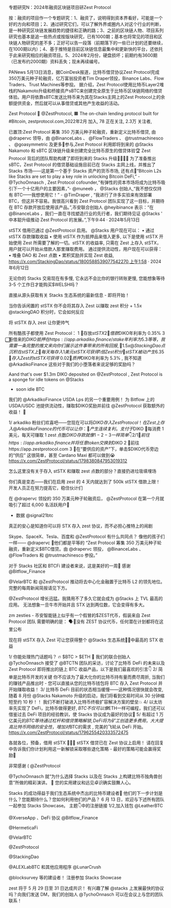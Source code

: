 专题研究N：2024年融资区块链项目研Zest Protocol 


按：融资的项目作一个专题研究：1、融资了，说明得到资本界看好，可能是一个好的方向和项目；2、通过研究它们，可以了解外界或圈内人对这个行业的判断，是一种研究区块链发展趋势的捷径和正确的路；3、之前的区块链人物、项目系列研究也基本是追一些热点或按版块研究，已有1000期；基本也将常见的项目和区块链人物研究的差不多；正好可以告一段落（前期落下的一些已计划的还要继续，在1000期以内）；4、基于推特是目前区块链信息最集中和更新快的平台，还依托于此来研究相应的融资项目。5、2024年2月份，硬盘损坏；前期约有3600期（已发布约2000期）资料丢失；现未再续编号。

PANews 5月13日消息，据CoinDesk报道，比特币借贷协议Zest Protocol完成350万美元种子轮融资，亿万富翁投资者Tim Draper领投，Binance Labs、Flow Traders、Trust Machines等参投。
据介绍，Zest Protocol使用比特币Layer2堆栈的Nakamoto升级和桥接资产sBTC来创建完全原生于比特币区块链网络的借贷体验。用户将依靠sBTC发送比特币来为其在Stacks主网上的Zest Protocol上的余额提供资金，然后就可以从事借贷或其他产生收益的活动。

Zest Protocol 🍊
@ZestProtocol,
🟧 The on-chain lending protocol built for #Bitcoin,
zestprotocol.com,2022年2月 加入,
78 正在关注,
2.3万 关注者,


已置顶:Zest Protocol 筹集 350 万美元种子轮融资，重新定义比特币借贷,
由
@drapervc
领导，由
@BinanceLabs
 、 
@FlowTraders
 、 
@trustmachinesco
 、 
@goasymmetric
及更多🤝参与,Zest Protocol 利用即将到来的
@Stacks
 Nakamoto 和 sBTC 区块链升级来创建完全比特币原生的借贷体验🏆
Zest Protocol 背后的团队帮助构建了即将到来的 Stacks 升级👨‍👩‍👧‍👦
为了准备推出 sBTC，Zest Protocol 的借贷基础设施目前已在 Stacks 主网上线，并推出了 Stacks 市场——这是第一个基于 Stacks 资产的货币市场,
还有点👀“Bitcoin L2s like Stacks are set to play a key role in unlocking Bitcoin DeFi,” - 
@TychoOnnasch
, Zest Protocol cofounder,“有弹性的资本市场将成为比特币吸引下一个十亿用户的主要因素，”- 
@muneeb
 ， 
@Stacks
创始人,“我不想仅仅持有 BTC——我想使用它！” - 
@TimDraper
,
“我进行了许多实验来有效部署 BTC，但这并不容易。我很高兴看到 Zest Protocol 团队实现了这一目标，并期待在 BTC 存款开放后使用该产品。”,币安联合创始人
@heyibinance
表示：“在
@BinanceLabs
 ，我们一直在寻找塑造行业的先行者，我们期待见证
@Stacks
 ' 中本聪升级推动 Zest Protocol 的发展。”,下午9:44 · 2024年5月13日

stSTX 借用已通过
@ZestProtocol
启用。
@Stacks
用户现在可以：
• 通过 stSTX 存款赚取收益
• 使用 stSTX 作为抵押品来借入更多,
以下是使用 stSTX 开始使用 Zest 所需要了解的一切。stSTX 的收益率,
只需在 Zest 上存入 stSTX，用户就可以开始从借款人那里赚取费用。
通过提供流动性，用户现在可以获得：
• 堆叠 DAO 和 Zest 点数
• 累积奖励并实现 Zest 收益,
https://x.com/StackingDao/status/1800588539077542270,上午1:58 · 2024年6月12日

无论你的 Stacks 交易现在有多慢,
它永远不会比你的银行转账更慢,
您能想象等待 3-5 个工作日才能购买$WELSH吗？

直接从源头获取有关 Stacks 生态系统的最新信息 - 即将开始！

当你告诉闲置的 stSTX 你不会将其存入 Zest 以赚取 zest 积分 + 1.5x 
@stackingDAO
积分时，它会如何反应

将 stSTX 存入 zest 让你更帅气

所有酷孩子都使用 Zest Protocol：
1 ⃣存放$stSTX
2 ⃣借款$DIKO年利率为 0.35%
3 ⃣将借来的$DIKO抵押在https://app.arkadiko.finance/stake年利率为 5.3%
等等，我需要一条完整的推文来向你们展示这件事带来的所有回报,
🍊 1.5x 
@StackingDao
点沉积在stSTX上
🍊每天每存入 1 美元 stSTX 可获得 1 倍 Zest 积分
🍊 stSTX 被动产生 6.35% APY
🍊存入 Zest 的 stSTX 可获得 ~0.02% APY
🍊质押$DIKO年利率为 5.3%
,
我不知道
@ArkadikoFinance
这些对于我们的小堕落者来说足够的奖励吗？

Aand that's over $1.3m DIKO deposited on 
@ZestProtocol
 ,
Zest Protocol is a sponge for idle tokens on 
@Stacks
 - soon idle BTC

我们的
@ArkadikoFinance
 USDA Lps 的另一个重要用例！
为 Bitflow 上的 USDA/USDC 池提供流动性，赚取$DIKO奖励并前往
@ZestProtocol
获取额外的收益！ 🍊

1/ arkadiko 粉丝们欢喜吧——您现在可以将$DIKO存入 Zest Protocol！
在 Zest 上存入
@ArkadikoFinance
的代币可以让你：
🍊产生连续复利，支付于$DIKO
🍊每消费 1​​ 美元，每天可赚取 1 zest 点数$DIKO
存款就像 1-2-3 一样简单👇
2/
1 ⃣前往https://app.arkadiko.finance并将任意 token 交换到$DIKO
2 ⃣前往https://app.zestprotocol.com
3 ⃣在“要供应的资产”下，单击$DIKO代币旁边的“供应”
这很简单，甚至 Cardano Maxi 都可以做到😭
https://x.com/ZestProtocol/status/1798380847953019312

怎么这里没有关于存入 stSTX 和赚取 zest 点数的部分？直接扔进垃圾填埋场

你们真是变态——我们在启用 zest 的 4 天内就达到了 500k stSTX 借款上限！
开发人员正在努力提高它，稳住伙计们

在
@drapervc
领投的 350 万美元种子轮融资后， 
@ZestProtocol
在第一个月就吸引了超过 6,000 名活跃用户🧡
- 数据
@signal21btc

真正的安心是知道你可以将 STX 存入 zest 协议，而不必担心推特上的闹剧

Skype、SpaceX、Tesla、百度和
@ZestProtocol
有什么共同点？
像他的孩子们一样—— 
@drapervc
 🫶他们都是平等的
“Zest Protocol 筹集 350 万美元种子轮融资，重新定义$BTC借贷。由
@drapervc
领投， 
@BinanceLabs
 、 
@FlowTraders
和
@trustmachinesco
参投。”

对于 Stacks 社区和 BTCFi 建设者来说，这是美好的一周🧡
感谢
@Bitflow_Finance
 
@VelarBTC
和
@ZestProtocol
推动将去中心化金融置于比特币 L2 的领先地位。
完整的每周新闻简报请见下方。

@ZestProtocol
增长迅猛。我猜用不了多久它就会成为
@Stacks
上 TVL 最高的应用。
无法想象一旦牛市开始并且 STX 达到两位数，它会变得有多大。

zm zesties - 币安智能链上似乎有一个假冒的$ZEST代币，假装来自 Zest Protocol 团队
需要明确的是： 🗣️📢没有 ZEST 协议代币，任何潜在计划都将在这里公布

现在将 stSTX 存入 Zest 可让您获得整个
@Stacks
生态系统🫡💪中最高的 STX 收益

1/ 你能处理热门话题吗？ 🔥
$BTC > $ETH 🥵
我们的联合创始人
@TychoOnnasch
接受了
@BTCTN
团队的采访，讨论了比特币 DeFi 的未来以及 Zest Protocol 即将推出的链上 BTC 收益产品，以下是我们最喜欢的引言👇
2/ 简单是比特币开发的关键
你不应该为了最大化你的比特币持有量而费尽周折,
当我们的赚钱产品推出时 - 您可以直接从您的比特币钱包将 BTC 存入 Zest Protocol 并开始赚取收益！
3/ 比特币 DeFi 目前的状态相当缓慢——这种情况很快就会改变,
随着 8 月份
@Stacks
 Nakamoto 升级的启动，我们将看到交易时间从 30 分钟缩短至约 10 秒！！
我们不断打破进入比特币终极扩容解决方案的壁垒💥
4/ 以太坊率先实现了 DeFi，比特币做得更好,
$BTC不仅可以像$ETH一样可编程，我们还可以借鉴过去 DeFi 项目的经验教训，使 Stacks 协议成为最好的协议🥇
5/ 有超过 1 万亿美元的$BTC等待通过杠杆和借贷策略解锁,
DeFi 将为矿工创造更多费用，大大提高比特币网络的安全性，增加对$BTC的需求
,
完美的飞轮从 DeFi 开始。https://x.com/ZestProtocol/status/1796255420333572475

各就各位，预备，借用 stSTX 🎉🎉🎉
stSTX 借贷已在 Zest 协议上启用！
请在回复中告诉我们你计划利用这一新解锁采取哪些退化策略 - 最好的策略可能会赢得奖励👀

非常感谢 ( 
@ZestProtocol
 
@TychoOnnasch
就“为什么选择 Stacks 以及在 Stacks 上构建比特币独角兽创意”所做的精彩演讲。 🔶
您的实用建议和远见卓识确实鼓舞人心。

Stacks 的成功得益于我们生态系统中杰出的比特币建设者🧡
他们的下一步计划是什么？您能期待什么？您如何利用他们的产品？
6 月 13 日，欢迎与下述所有团队一起参加 Stacks Showcase。
主题👇中的注册链接 1/2,加入钱包
@LeatherBTC
 
@XverseApp
 、DeFi 协议
@Bitflow_Finance
 
@HermeticaFi
 
@VelarBTC
 
@ZestProtocol
 
@StackingDao
 
@ALEXLabBTC
和其他应用程序
@LunarCrush
 
@blocksurvey
等的建设者！
注册参加 Stacks Showcase 

zest 将于 5 月 29 日至 31 日达成共识！
有兴趣了解
@stacks
上发展最快的协议吗？向我们发送 DM，我们的创始人
@TychoOnnasch
可以在会议上与您的团队联系！


